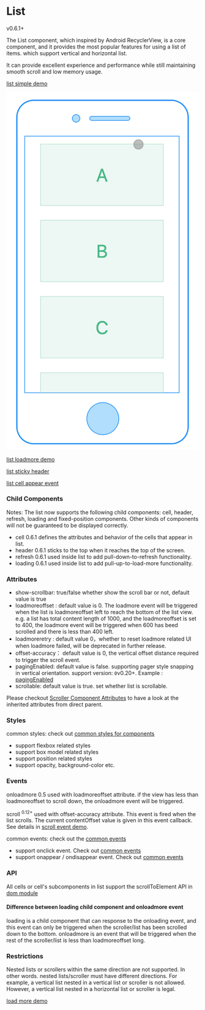 # List

<span class="weex-version">v0.6.1+</span>

The List component, which inspired by Android RecyclerView, is a core component, and it provides the most popular features for using a list of items. which support vertical and horizontal list.

It can provide excellent experience and performance while still maintaining smooth scroll and low memory usage.

[list simple demo](http://dotwe.org/vue/edd19cdf2f03fbe857b76fadd65a08c3)

![mobile_preview](../images/list_demo.jpg)

[list loadmore demo](http://dotwe.org/vue/2170622cc99895e5ad6af89d06355b84)

[list sticky header](http://dotwe.org/vue/2ecfe0a1c7b820c9d9c9965e1a8cde19)

[list cell appear event](http://dotwe.org/vue/ce0e953112b132e5897725b3149f3924)


### Child Components

Notes: The list now supports the following child components: cell, header, refresh, loading and fixed-position components. Other kinds of components will not be guaranteed to be displayed correctly.

* cell 0.6.1 defines the attributes and behavior of the cells that appear in list.
* header 0.6.1 sticks to the top when it reaches the top of the screen.
* refresh 0.6.1 used inside list to add pull-down-to-refresh functionality.
* loading 0.6.1 used inside list to add pull-up-to-load-more functionality.


### Attributes

* show-scrollbar: true/false whether show the scroll bar or not, default value is true
* loadmoreoffset : <number> default value is 0. The loadmore event will be triggered when the list is loadmoreoffset left to reach the bottom of the list view. e.g. a list has total content length of 1000, and the loadmoreoffset is set to 400, the loadmore event will be triggered when 600 has beed scrolled and there is less than 400 left.
* loadmoreretry : <number> default value 0，whether to reset loadmore related UI when loadmore failed, will be deprecated in further release.
* offset-accuracy：<number> default value is 0, the vertical offset distance required to trigger the scroll event.
* pagingEnabled: <boolean> default value is false. supporting pager style snapping in vertical orientation. support version: `0`<span class="api-version">v0.20+</span>. Example : [pagingEnabled](http://dotwe.org/vue/1323c218072f17f10e14a5c336dac3c4)
* scrollable: <boolean> default value is true.  set whether list is scrollable.

Please checkout [Scroller Component Attributes](./scroller.html) to have a look at the inherited attributes from direct parent.

### Styles


common styles: check out [common styles for components](/wiki/common-styles.html)

* support flexbox related styles
* support box model related styles
* support position related styles
* support opacity, background-color etc.

### Events

onloadmore  0.5 used with loadmoreoffset attribute. if the view has less than loadmoreoffset to scroll down, the onloadmore event will be triggered.

scroll  <sup class="wx-v">0.12+</sup> used with offset-accuracy attribute. This event is fired when the list scrolls. The current contentOffset value is given in this event callback. See details in [scroll event demo](http://dotwe.org/vue/9ef0e52bacaa20182a693f2187d851aa).

common events: check out the [common events](/wiki/common-events.html)

* support onclick event. Check out [common events](/wiki/common-events.html)
* support onappear / ondisappear event. Check out [common events](/wiki/common-events.html)


### API

All cells or cell's subcomponents in list support the scrollToElement API in [dom module](../modules/dom.html)

#### Difference between loading child component and onloadmore event

loading is a child component that can response to the onloading  event, and this event can only be triggered when the  scroller/list has been scrolled down to the bottom.
onloadmore is an event that will be triggered when the rest of the scroller/list is less than loadmoreoffset long.

### Restrictions

Nested lists or scrollers within the same direction are not supported. In other words. nested lists/scroller must have different directions.
For example, a vertical list nested in a vertical list or scroller is not allowed. However, a vertical list nested in a horizontal list or scroller is legal.


[load more demo](http://dotwe.org/vue/d31c85e7cd2dc54fa098e920a5376c38)
